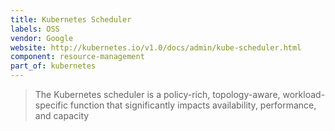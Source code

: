 ```yaml
---
title: Kubernetes Scheduler
labels: OSS
vendor: Google
website: http://kubernetes.io/v1.0/docs/admin/kube-scheduler.html
component: resource-management
part_of: kubernetes
---
```

> The Kubernetes scheduler is a policy-rich, topology-aware, workload-specific
> function that significantly impacts availability, performance, and capacity
